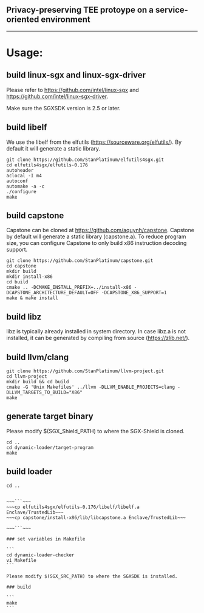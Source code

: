 ## Privacy-preserving TEE protoype on a service-oriented environment

***

# Usage:

## build linux-sgx and linux-sgx-driver

Please refer to https://github.com/intel/linux-sgx and https://github.com/intel/linux-sgx-driver.

Make sure the SGXSDK version is 2.5 or later.

## build libelf

We use the libelf from the elfutils (https://sourceware.org/elfutils/). By default it will generate a static library.

```
git clone https://github.com/StanPlatinum/elfutils4sgx.git
cd elfutils4sgx/elfutils-0.176
autoheader
aclocal -I m4
autoconf
automake -a -c
./configure
make
```

## build capstone

Capstone can be cloned at https://github.com/aquynh/capstone. Capstone by default will generate a static library (capstone.a). To reduce program size, you can configure Capstone to only build x86 instruction decoding support.

```
git clone https://github.com/StanPlatinum/capstone.git
cd capstone
mkdir build
mkdir install-x86
cd build
cmake .. -DCMAKE_INSTALL_PREFIX=../install-x86 -DCAPSTONE_ARCHITECTURE_DEFAULT=OFF -DCAPSTONE_X86_SUPPORT=1
make & make install
```

## build libz

libz is typically already installed in system directory. In case libz.a is not installed, it can be generated by compiling from source (https://zlib.net/).

## build llvm/clang

```
git clone https://github.com/StanPlatinum/llvm-project.git
cd llvm-project
mkdir build && cd build
cmake -G 'Unix Makefiles' ../llvm -DLLVM_ENABLE_PROJECTS=clang -DLLVM_TARGETS_TO_BUILD="X86"
make
```

## generate target binary

Please modify $(SGX_Shield_PATH) to where the SGX-Shield is cloned.

```
cd ..
cd dynamic-loader/target-program
make
```

## build loader

```
cd ..
```

~~~### copy dependencies to Enclave/TrustedLib~~~

~~~```~~~
~~~cp elfutils4sgx/elfutils-0.176/libelf/libelf.a Enclave/TrustedLib~~~
~~~cp capstone/install-x86/lib/libcapstone.a Enclave/TrustedLib~~~

~~~```~~~

### set variables in Makefile

```
cd dynamic-loader-checker
vi Makefile
```

Please modify $(SGX_SRC_PATH) to where the SGXSDK is installed.

### build

```
make
```
